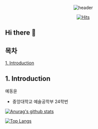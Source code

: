 <div align=center>

![header](https://capsule-render.vercel.app/api?type=venom&color=auto&height=300&section=header&text=WELCOME!&fontSize=90)

[![Hits](https://hits.seeyoufarm.com/api/count/incr/badge.svg?url=https%3A%2F%2Fgithub.com%2FOSS-dongyun&count_bg=%2379C83D&title_bg=%23555555&icon=&icon_color=%23E7E7E7&title=hits&edge_flat=false)](https://hits.seeyoufarm.com)

</div>

## Hi there 👋

## 목차
[1. Introduction](#1-Introduction)

## 1. Introduction


<!--
**OSS-dongyun/OSS-dongyun** is a ✨ _special_ ✨ repository because its `README.md` (this file) appears on your GitHub profile.

Here are some ideas to get you started:

- 🔭 I’m currently working on ...
- 🌱 I’m currently learning ...
- 👯 I’m looking to collaborate on ...
- 🤔 I’m looking for help with ...
- 💬 Ask me about ...
- 📫 How to reach me: ...
- 😄 Pronouns: ...
- ⚡ Fun fact: ...
-->



예동윤
- 중앙대학교 예술공학부 24학번

[![Anurag's github stats](https://github-readme-stats.vercel.app/api?username=OSS-dongyun)](https://github.com/anuraghazra/github-readme-stats)

[![Top Langs](https://github-readme-stats.vercel.app/api/top-langs/?username=OSS-dongyun&layout=compact)](https://github.com/OSS-dongyun/github-readme-stats)

